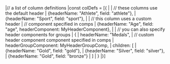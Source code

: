 <framework-specific-section frameworks="react">
<snippet transform={false}>
|// a list of column definitions
|const colDefs = [{
|
|    // these columns use the default header
|    {headerName: "Athlete", field: "athlete"},
|    {headerName: "Sport", field: "sport"},
|
|    // this column uses a custom header
|    // component specified in comps
|    {headerName: "Age", field: "age", headerComponent: MyHeaderComponent},
|
|    // you can also specify header components for groups
|    {
|        headerName: "Medals",
|        // custom header component component specified in comps
|        headerGroupComponent: MyHeaderGroupComp,
|        children: [
|            {headerName: "Gold", field: "gold"},
|            {headerName: "Silver", field: "silver"},
|            {headerName: "Gold", field: "bronze"}
|        ]
|    }
|}]
</snippet>
</framework-specific-section>